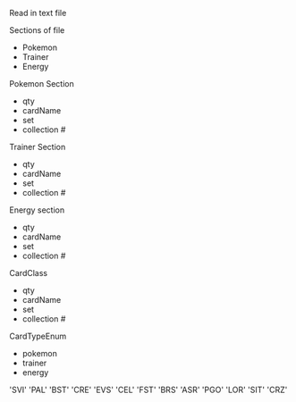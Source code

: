 Read in text file

Sections of file
- Pokemon
- Trainer 
- Energy

Pokemon Section
- qty
- cardName
- set
- collection #

Trainer Section
- qty
- cardName
- set
- collection #

Energy section
- qty
- cardName
- set
- collection #

CardClass
- qty
- cardName
- set
- collection #

CardTypeEnum
- pokemon
- trainer
- energy


'SVI'
'PAL'
'BST'
'CRE'
'EVS'
'CEL'
'FST'
'BRS'
'ASR'
'PGO'
'LOR'
'SIT'
'CRZ'